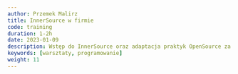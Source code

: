 ```yaml
---
author: Przemek Malirz
title: InnerSource w firmie
code: training
duration: 1-2h
date: 2023-01-09
description: Wstęp do InnerSource oraz adaptacja praktyk OpenSource za zamkniętymi drzwiami firmy
keywords: [warsztaty, programowanie]
weight: 11
---
```

